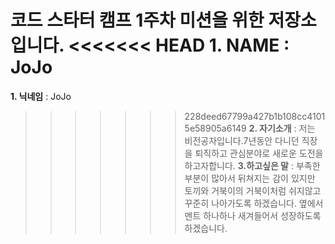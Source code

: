 코드 스타터 캠프 1주차 미션을 위한 저장소입니다.
<<<<<<< HEAD
**1. NAME** : JoJo
=======
**1. 닉네임** : JoJo
>>>>>>> 228deed67799a427b1b108cc41015e58905a6149
**2. 자기소개** : 저는 비전공자입니다.7년동안 다니던 직장을 퇴직하고 관심분야로 새로운 도전을 하고자합니다.
**3.하고싶은 말** : 부족한 부분이 많아서 뒤쳐지는 감이 있지만 토끼와 거북이의 거북이처럼 쉬지않고 꾸준히 나아가도록 하겠습니다. 옆에서 멘트 하나하나 새겨들어서 성장하도록 하겠습니다.
